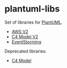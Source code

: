 # plantuml-libs

Set of libraries for [PlantUML](http://plantuml.com).

- [AWS V2](aws-v2/README.md)
- [C4 Model V2](c4model-v2/README.md)
- [EventStorming](eventstorming/README.md)

Deprecated libraries:

- [C4 Model](c4model/README.md)
